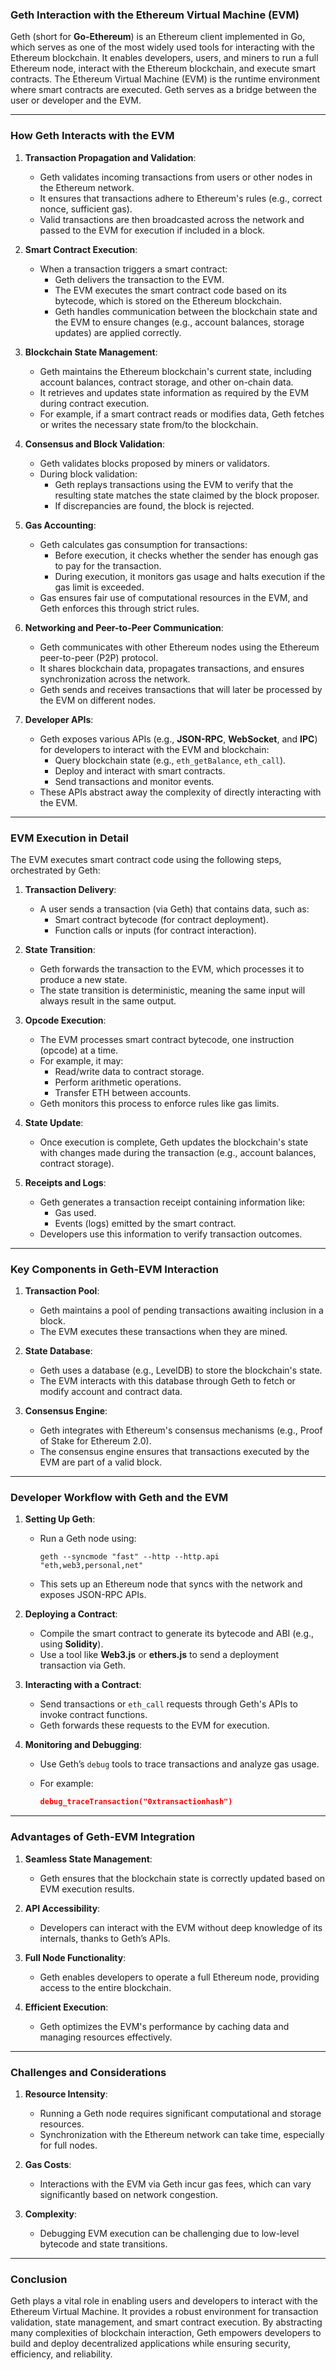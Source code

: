 ### **Geth Interaction with the Ethereum Virtual Machine (EVM)**

Geth (short for **Go-Ethereum**) is an Ethereum client implemented in Go, which serves as one of the most widely used tools for interacting with the Ethereum blockchain. It enables developers, users, and miners to run a full Ethereum node, interact with the Ethereum blockchain, and execute smart contracts. The Ethereum Virtual Machine (EVM) is the runtime environment where smart contracts are executed. Geth serves as a bridge between the user or developer and the EVM.

---

### **How Geth Interacts with the EVM**

1. **Transaction Propagation and Validation**:
    
    - Geth validates incoming transactions from users or other nodes in the Ethereum network.
    - It ensures that transactions adhere to Ethereum's rules (e.g., correct nonce, sufficient gas).
    - Valid transactions are then broadcasted across the network and passed to the EVM for execution if included in a block.
2. **Smart Contract Execution**:
    
    - When a transaction triggers a smart contract:
        - Geth delivers the transaction to the EVM.
        - The EVM executes the smart contract code based on its bytecode, which is stored on the Ethereum blockchain.
        - Geth handles communication between the blockchain state and the EVM to ensure changes (e.g., account balances, storage updates) are applied correctly.
3. **Blockchain State Management**:
    
    - Geth maintains the Ethereum blockchain's current state, including account balances, contract storage, and other on-chain data.
    - It retrieves and updates state information as required by the EVM during contract execution.
    - For example, if a smart contract reads or modifies data, Geth fetches or writes the necessary state from/to the blockchain.
4. **Consensus and Block Validation**:
    
    - Geth validates blocks proposed by miners or validators.
    - During block validation:
        - Geth replays transactions using the EVM to verify that the resulting state matches the state claimed by the block proposer.
        - If discrepancies are found, the block is rejected.
5. **Gas Accounting**:
    
    - Geth calculates gas consumption for transactions:
        - Before execution, it checks whether the sender has enough gas to pay for the transaction.
        - During execution, it monitors gas usage and halts execution if the gas limit is exceeded.
    - Gas ensures fair use of computational resources in the EVM, and Geth enforces this through strict rules.
6. **Networking and Peer-to-Peer Communication**:
    
    - Geth communicates with other Ethereum nodes using the Ethereum peer-to-peer (P2P) protocol.
    - It shares blockchain data, propagates transactions, and ensures synchronization across the network.
    - Geth sends and receives transactions that will later be processed by the EVM on different nodes.
7. **Developer APIs**:
    
    - Geth exposes various APIs (e.g., **JSON-RPC**, **WebSocket**, and **IPC**) for developers to interact with the EVM and blockchain:
        - Query blockchain state (e.g., `eth_getBalance`, `eth_call`).
        - Deploy and interact with smart contracts.
        - Send transactions and monitor events.
    - These APIs abstract away the complexity of directly interacting with the EVM.

---

### **EVM Execution in Detail**

The EVM executes smart contract code using the following steps, orchestrated by Geth:

1. **Transaction Delivery**:
    
    - A user sends a transaction (via Geth) that contains data, such as:
        - Smart contract bytecode (for contract deployment).
        - Function calls or inputs (for contract interaction).
2. **State Transition**:
    
    - Geth forwards the transaction to the EVM, which processes it to produce a new state.
    - The state transition is deterministic, meaning the same input will always result in the same output.
3. **Opcode Execution**:
    
    - The EVM processes smart contract bytecode, one instruction (opcode) at a time.
    - For example, it may:
        - Read/write data to contract storage.
        - Perform arithmetic operations.
        - Transfer ETH between accounts.
    - Geth monitors this process to enforce rules like gas limits.
4. **State Update**:
    
    - Once execution is complete, Geth updates the blockchain's state with changes made during the transaction (e.g., account balances, contract storage).
5. **Receipts and Logs**:
    
    - Geth generates a transaction receipt containing information like:
        - Gas used.
        - Events (logs) emitted by the smart contract.
    - Developers use this information to verify transaction outcomes.

---

### **Key Components in Geth-EVM Interaction**

1. **Transaction Pool**:
    
    - Geth maintains a pool of pending transactions awaiting inclusion in a block.
    - The EVM executes these transactions when they are mined.
2. **State Database**:
    
    - Geth uses a database (e.g., LevelDB) to store the blockchain's state.
    - The EVM interacts with this database through Geth to fetch or modify account and contract data.
3. **Consensus Engine**:
    
    - Geth integrates with Ethereum's consensus mechanisms (e.g., Proof of Stake for Ethereum 2.0).
    - The consensus engine ensures that transactions executed by the EVM are part of a valid block.

---

### **Developer Workflow with Geth and the EVM**

1. **Setting Up Geth**:
    
    - Run a Geth node using:
        
        ```
        geth --syncmode "fast" --http --http.api "eth,web3,personal,net"
        ```
        
    - This sets up an Ethereum node that syncs with the network and exposes JSON-RPC APIs.
2. **Deploying a Contract**:
    
    - Compile the smart contract to generate its bytecode and ABI (e.g., using **Solidity**).
    - Use a tool like **Web3.js** or **ethers.js** to send a deployment transaction via Geth.
3. **Interacting with a Contract**:
    
    - Send transactions or `eth_call` requests through Geth's APIs to invoke contract functions.
    - Geth forwards these requests to the EVM for execution.
4. **Monitoring and Debugging**:
    
    - Use Geth’s `debug` tools to trace transactions and analyze gas usage.
    - For example:
        
        ```json
        debug_traceTransaction("0xtransactionhash")
        ```
        

---

### **Advantages of Geth-EVM Integration**

1. **Seamless State Management**:
    
    - Geth ensures that the blockchain state is correctly updated based on EVM execution results.
2. **API Accessibility**:
    
    - Developers can interact with the EVM without deep knowledge of its internals, thanks to Geth’s APIs.
3. **Full Node Functionality**:
    
    - Geth enables developers to operate a full Ethereum node, providing access to the entire blockchain.
4. **Efficient Execution**:
    
    - Geth optimizes the EVM's performance by caching data and managing resources effectively.

---

### **Challenges and Considerations**

1. **Resource Intensity**:
    
    - Running a Geth node requires significant computational and storage resources.
    - Synchronization with the Ethereum network can take time, especially for full nodes.
2. **Gas Costs**:
    
    - Interactions with the EVM via Geth incur gas fees, which can vary significantly based on network congestion.
3. **Complexity**:
    
    - Debugging EVM execution can be challenging due to low-level bytecode and state transitions.

---

### **Conclusion**

Geth plays a vital role in enabling users and developers to interact with the Ethereum Virtual Machine. It provides a robust environment for transaction validation, state management, and smart contract execution. By abstracting many complexities of blockchain interaction, Geth empowers developers to build and deploy decentralized applications while ensuring security, efficiency, and reliability.
